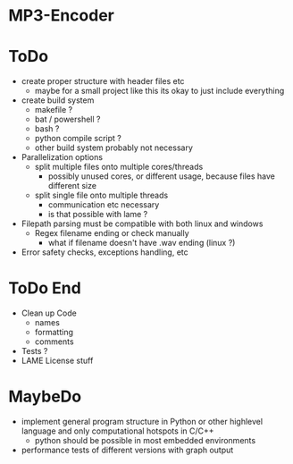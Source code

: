 # MP3-Encoder

# ToDo
* create proper structure with header files etc
    * maybe for a small project like this its okay to just include everything
* create build system
    * makefile ?
    * bat / powershell ?
    * bash ?
    * python compile script ?
    * other build system probably not necessary
* Parallelization options
    * split multiple files onto multiple cores/threads
        - possibly unused cores, or different usage, because files have different size
    * split single file onto multiple threads
        - communication etc necessary
        - is that possible with lame ?
* Filepath parsing must be compatible with both linux and windows
    * Regex filename ending or check manually
        * what if filename doesn't have .wav ending (linux ?)
* Error safety checks, exceptions handling, etc



# ToDo End
* Clean up Code
    * names
    * formatting
    * comments
* Tests ?
* LAME License stuff



# MaybeDo
* implement general program structure in Python or other highlevel language and only computational hotspots in C/C++
    * python should be possible in most embedded environments
* performance tests of different versions with graph output
